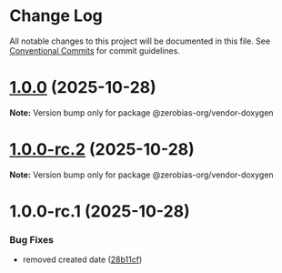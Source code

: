 # Change Log

All notable changes to this project will be documented in this file.
See [Conventional Commits](https://conventionalcommits.org) for commit guidelines.

# [1.0.0](https://github.com/zerobias-org/vendor/compare/@zerobias-org/vendor-doxygen@1.0.0-rc.2...@zerobias-org/vendor-doxygen@1.0.0) (2025-10-28)

**Note:** Version bump only for package @zerobias-org/vendor-doxygen





# [1.0.0-rc.2](https://github.com/zerobias-org/vendor/compare/@zerobias-org/vendor-doxygen@1.0.0-rc.1...@zerobias-org/vendor-doxygen@1.0.0-rc.2) (2025-10-28)

**Note:** Version bump only for package @zerobias-org/vendor-doxygen





# 1.0.0-rc.1 (2025-10-28)


### Bug Fixes

* removed created date ([28b11cf](https://github.com/zerobias-org/vendor/commit/28b11cf2563e9cdadd4b1dc83edd60d2fcd01df0))
